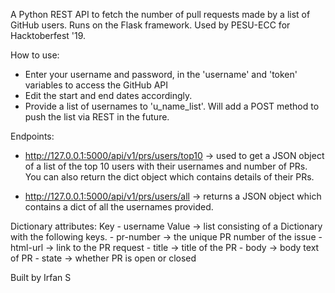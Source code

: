 A Python REST API to fetch the number of pull requests made by a list of GitHub users. Runs on the Flask framework. Used by PESU-ECC for Hacktoberfest '19.

How to use:
- Enter your username and password, in the 'username' and 'token' variables to access the GitHub API
- Edit the start and end dates accordingly.
- Provide a list of usernames to 'u_name_list'. Will add a POST method to push the list via REST in the future.

Endpoints:
- http://127.0.0.1:5000/api/v1/prs/users/top10 -> used to get a JSON object of a list of the top 10 users with their usernames and number of PRs. You can also return the dict object which contains details of their PRs.

- http://127.0.0.1:5000/api/v1/prs/users/all -> returns a JSON object which contains a dict of all the usernames provided.

Dictionary attributes:
Key - username
Value -> list consisting of a Dictionary with the following keys.
                - pr-number -> the unique PR number of the issue
                - html-url -> link to the PR request
                - title -> title of the PR
                - body -> body text of PR
                - state -> whether PR is open or closed



Built by Irfan S
